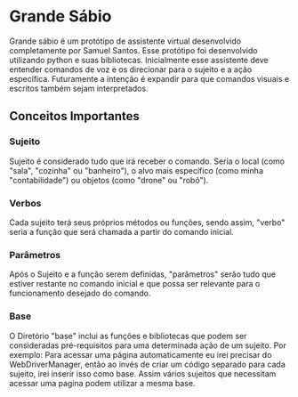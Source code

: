 # Grande Sábio
Grande sábio é um protótipo de assistente virtual desenvolvido completamente por
Samuel Santos. Esse protótipo foi desenvolvido utilizando python e suas bibliotecas.
Inicialmente esse assistente deve entender comandos de voz e os direcionar para
o sujeito e a ação específica. Futuramente a intenção é expandir para que comandos
visuais e escritos também sejam interpretados.

## Conceitos Importantes

### Sujeito
Sujeito é considerado tudo que irá receber o comando. Seria o local (como "sala",
"cozinha" ou "banheiro"), o alvo mais específico (como minha "contabilidade") ou
objetos (como "drone" ou "robô").

### Verbos
Cada sujeito terá seus próprios métodos ou funções, sendo assim, "verbo" seria a
função que será chamada a partir do comando inicial.

### Parâmetros
Após o Sujeito e a função serem definidas, "parâmetros" serão tudo que estiver
restante no comando inicial e que possa ser relevante para o funcionamento desejado 
do comando.

### Base
O Diretório "base" inclui as funções e bibliotecas que podem ser consideradas pré-requisitos
para uma determinada ação de um sujeito. Por exemplo:
Para acessar uma página automaticamente eu irei precisar do WebDriverManager, então
ao invés de criar um código separado para cada sujeito, irei inserir isso como base.
Assim vários sujeitos que necessitam acessar uma pagina podem utilizar a mesma base.

